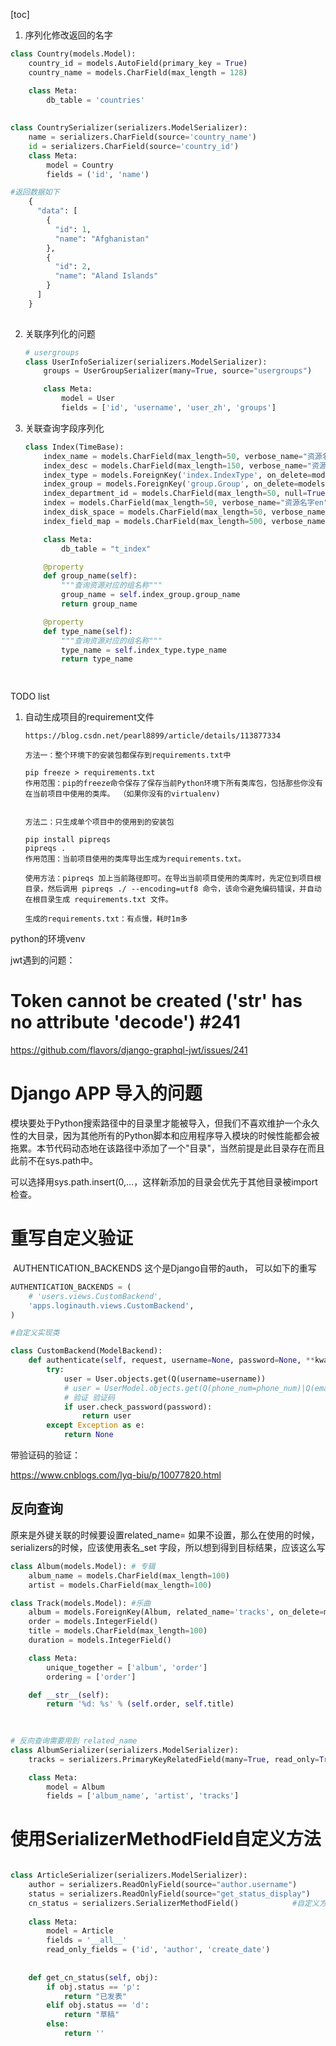[toc]





1. 序列化修改返回的名字

```python
class Country(models.Model):
    country_id = models.AutoField(primary_key = True)
    country_name = models.CharField(max_length = 128)

    class Meta:
        db_table = 'countries'
        
        
class CountrySerializer(serializers.ModelSerializer):
    name = serializers.CharField(source='country_name')
    id = serializers.CharField(source='country_id')
    class Meta:
        model = Country
        fields = ('id', 'name')

#返回数据如下
 	{
      "data": [
        {
          "id": 1,
          "name": "Afghanistan"
        },
        {
          "id": 2,
          "name": "Aland Islands"
        }
      ]
    }
    
```





2. 关联序列化的问题

   ```python
   # usergroups
   class UserInfoSerializer(serializers.ModelSerializer):
       groups = UserGroupSerializer(many=True, source="usergroups")
   
       class Meta:
           model = User
           fields = ['id', 'username', 'user_zh', 'groups']
   ```

   

3. 关联查询字段序列化

   ```python
   class Index(TimeBase):
       index_name = models.CharField(max_length=50, verbose_name="资源名称", unique=True)
       index_desc = models.CharField(max_length=150, verbose_name="资源描述", null=True)
       index_type = models.ForeignKey('index.IndexType', on_delete=models.CASCADE, verbose_name="资源所属类型")
       index_group = models.ForeignKey('group.Group', on_delete=models.CASCADE, verbose_name="资源所属组")
       index_department_id = models.CharField(max_length=50, null=True, verbose_name="所属部门id")
       index = models.CharField(max_length=50, verbose_name="资源名字en")
       index_disk_space = models.CharField(max_length=50, verbose_name="资源占用的磁盘空间", default=0)
       index_field_map = models.CharField(max_length=500, verbose_name="资源的字段map", null=True)
   
       class Meta:
           db_table = "t_index"
   
       @property
       def group_name(self):
           """查询资源对应的组名称"""
           group_name = self.index_group.group_name
           return group_name
   
       @property
       def type_name(self):
           """查询资源对应的组名称"""
           type_name = self.index_type.type_name
           return type_name
   
       
   ```







TODO list



1. 自动生成项目的requirement文件

   ```shell
   https://blog.csdn.net/pearl8899/article/details/113877334
   
   方法一：整个环境下的安装包都保存到requirements.txt中
   
   pip freeze > requirements.txt
   作用范围：pip的freeze命令保存了保存当前Python环境下所有类库包，包括那些你没有在当前项目中使用的类库。 （如果你没有的virtualenv)
   
   
   方法二：只生成单个项目中的使用到的安装包
   
   pip install pipreqs
   pipreqs .
   作用范围：当前项目使用的类库导出生成为requirements.txt。
   
   使用方法：pipreqs 加上当前路径即可。在导出当前项目使用的类库时，先定位到项目根目录，然后调用 pipreqs ./ --encoding=utf8 命令，该命令避免编码错误，并自动在根目录生成 requirements.txt 文件。
   
   生成的requirements.txt：有点慢，耗时1m多
   ```

   



python的环境venv





jwt遇到的问题：

# Token cannot be created ('str' has no attribute 'decode') #241



https://github.com/flavors/django-graphql-jwt/issues/241





# Django APP 导入的问题

模块要处于Python搜索路径中的目录里才能被导入，但我们不喜欢维护一个永久性的大目录，因为其他所有的Python脚本和应用程序导入模块的时候性能都会被拖累。本节代码动态地在该路径中添加了一个"目录"，当然前提是此目录存在而且此前不在sys.path中。

可以选择用sys.path.insert(0,…，这样新添加的目录会优先于其他目录被import检查。



# 重写自定义验证



​                AUTHENTICATION_BACKENDS               这个是Django自带的auth， 可以如下的重写

```python
AUTHENTICATION_BACKENDS = (
    # 'users.views.CustomBackend',
    'apps.loginauth.views.CustomBackend',
)

#自定义实现类

class CustomBackend(ModelBackend):
    def authenticate(self, request, username=None, password=None, **kwargs):
        try:
            user = User.objects.get(Q(username=username))
            # user = UserModel.objects.get(Q(phone_num=phone_num)|Q(email=phone_num))
            # 验证 验证码
            if user.check_password(password):
                return user
        except Exception as e:
            return None

```

带验证码的验证：

https://www.cnblogs.com/lyq-biu/p/10077820.html





## 反向查询

原来是外键关联的时候要设置related_name=  如果不设置，那么在使用的时候，serializers的时候，应该使用表名_set  字段，所以想到得到目标结果，应该这么写

```python
class Album(models.Model): # 专辑
    album_name = models.CharField(max_length=100)
    artist = models.CharField(max_length=100)

class Track(models.Model): #乐曲
    album = models.ForeignKey(Album, related_name='tracks', on_delete=models.CASCADE)
    order = models.IntegerField()
    title = models.CharField(max_length=100)
    duration = models.IntegerField()

    class Meta:
        unique_together = ['album', 'order']
        ordering = ['order']

    def __str__(self):
        return '%d: %s' % (self.order, self.title)
    
  

# 反向查询需要用到 related_name
class AlbumSerializer(serializers.ModelSerializer):
    tracks = serializers.PrimaryKeyRelatedField(many=True, read_only=True) #其实可以试着换成对应的Track类

    class Meta:
        model = Album
        fields = ['album_name', 'artist', 'tracks']
```





# 使用SerializerMethodField自定义方法

```python

class ArticleSerializer(serializers.ModelSerializer):
    author = serializers.ReadOnlyField(source="author.username")
    status = serializers.ReadOnlyField(source="get_status_display")
    cn_status = serializers.SerializerMethodField()            #自定义方法
 
    class Meta:
        model = Article
        fields = '__all__'
        read_only_fields = ('id', 'author', 'create_date')
 
 
    def get_cn_status(self, obj):
        if obj.status == 'p':
            return "已发表"
        elif obj.status == 'd':
            return "草稿"
        else:
            return ''
        
```







